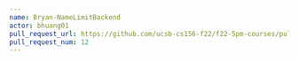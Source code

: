 ```yaml
---
name: Bryan-NameLimitBackend
actor: bhuang01
pull_request_url: https://github.com/ucsb-cs156-f22/f22-5pm-courses/pull/12
pull_request_num: 12
---
```

